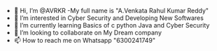 - 👋 Hi, I’m @AVRKR
-My full name is "A.Venkata Rahul Kumar Reddy"
- 👀 I’m interested in Cyber Security and Developing New Softwares
- 🌱 I’m currently learning Basics of c python Java and Cyber Security
- 💞️ I’m looking to collaborate on My Dream company
- 📫 How to reach me on Whatsapp "6300241749"

<!---
AVRKR/AVRKR is a ✨ special ✨ repository because its `README.md` (this file) appears on your GitHub profile.
You can click the Preview link to take a look at your changes.
--->
